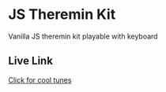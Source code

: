 # JS Theremin Kit
Vanilla JS theremin kit playable with keyboard

## Live Link
[Click for cool tunes](https://sharloteean.github.io/jsthereminkit/)
